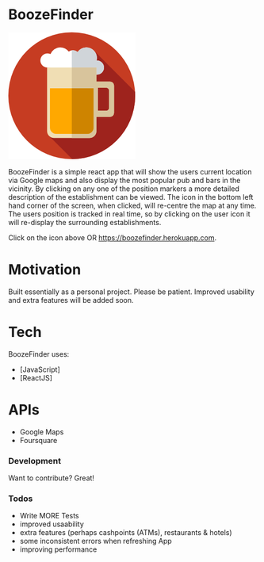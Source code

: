 # BoozeFinder

[![N|Solid](/images/beer256.png)](https://boozefinder.herokuapp.com)

BoozeFinder is a simple react app that will show the users current location via Google maps and also display the most popular pub and bars in the vicinity. By clicking on any one of the position markers a more detailed description of the establishment can be viewed. The icon in the bottom left hand corner of the screen, when clicked, will re-centre the map at any time. The users position is tracked in real time, so by clicking on the user icon it will re-display the surrounding establishments.

Click on the icon above OR https://boozefinder.herokuapp.com.

# Motivation

Built essentially as a personal project. Please be patient. Improved usability and extra features will be added soon.

# Tech

BoozeFinder uses:

* [JavaScript]
* [ReactJS]

# APIs

* Google Maps
* Foursquare

### Development

Want to contribute? Great!

### Todos

 - Write MORE Tests
 - improved usaability
 - extra features (perhaps cashpoints (ATMs), restaurants & hotels)
 - some inconsistent errors when refreshing App
 - improving performance
